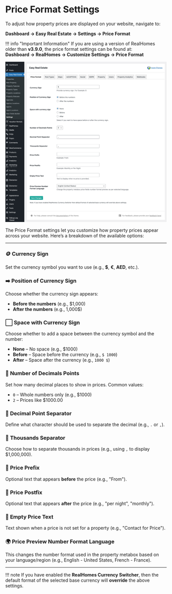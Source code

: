 # Price Format Settings

To adjust how property prices are displayed on your website, navigate to:

**Dashboard → Easy Real Estate → Settings → Price Format**

!!! info "Important Information"
    If you are using a version of RealHomes older than **v3.9.0**, the price format settings can be found at:  
    **Dashboard → RealHomes → Customize Settings → Price Format**

![RealHomes Documentation](images/ere-tabs/price-format.png)

The Price Format settings let you customize how property prices appear across your website. Here’s a breakdown of the available options:

---

### 🪙 **Currency Sign**
Set the currency symbol you want to use (e.g., **$**, **€**, **AED**, etc.).

### ➡️ **Position of Currency Sign**
Choose whether the currency sign appears:
- **Before the numbers** (e.g., $1,000)
- **After the numbers** (e.g., 1,000$)

### ⬜ **Space with Currency Sign**
Choose whether to add a space between the currency symbol and the number:
- **None** – No space (e.g., $1000)
- **Before** – Space before the currency (e.g., `$ 1000`)
- **After** – Space after the currency (e.g., `1000 $`)

### 🔢 **Number of Decimals Points**
Set how many decimal places to show in prices. Common values:
- `0` – Whole numbers only (e.g., $1000)
- `2` – Prices like $1000.00

### 🔸 **Decimal Point Separator**
Define what character should be used to separate the decimal (e.g., `.` or `,`).

### 🔹 **Thousands Separator**
Choose how to separate thousands in prices (e.g., using `,` to display $1,000,000).

### 📝 **Price Prefix**
Optional text that appears **before** the price (e.g., "From").

### 📝 **Price Postfix**
Optional text that appears **after** the price (e.g., "per night", "monthly").

### 💬 **Empty Price Text**
Text shown when a price is not set for a property (e.g., "Contact for Price").

### 🌍 **Price Preview Number Format Language**
This changes the number format used in the property metabox based on your language/region (e.g., English - United States, French - France).

---

!!! note
    If you have enabled the **RealHomes Currency Switcher**, then the default format of the selected base currency will **override** the above settings.
